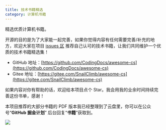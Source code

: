 ```yaml
---
title: 技术书籍精选
category: 计算机书籍
---
```


<!-- @include: @small-advertisement.snippet.md -->

精选优质计算机书籍。

开源的目的是为了大家能一起完善，如果你觉得内容有任何需要完善/补充的地方，欢迎大家在项目 [issues 区](https://github.com/CodingDocs/awesome-cs/issues) 推荐自己认可的技术书籍，让我们共同维护一个优质的技术书籍精选集！

- GitHub 地址：[https://github.com/CodingDocs/awesome-cs](https://github.com/CodingDocs/awesome-cs)
- Gitee 地址：[https://gitee.com/SnailClimb/awesome-cs](https://gitee.com/SnailClimb/awesome-cs)

如果内容对你有帮助的话，欢迎给本项目点个 Star。我会用我的业余时间持续完善这份书单，感谢！

本项目推荐的大部分书籍的 PDF 版本我已经整理到了云盘里，你可以在公众号“**GitHub 掘金计划**” 后台回复“**书籍**”获取到。

![](https://oss.dearloc.com/github/javaguide/booksimage-20220409153638398.png)
